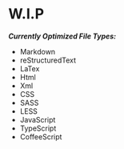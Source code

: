 # W.I.P

***Currently Optimized File Types:***

- Markdown
- reStructuredText
- LaTex
- Html
- Xml
- CSS
- SASS
- LESS
- JavaScript
- TypeScript
- CoffeeScript
